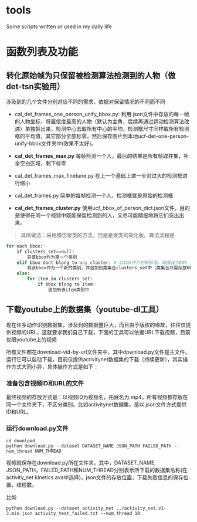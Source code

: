 # tools
Some scripts written or used in my daliy life

# 函数列表及功能

## 转化原始帧为只保留被检测算法检测到的人物（做det-tsn实验用）

涉及到的几个文件分别对应不同的需求，依据对保留情况的不同而不同

- cal_det_frames_one_person_unify_bbox.py: 利用.json文件中存放的每一帧的人物坐标，将置信度最高的人物（默认为主角，后续再通过运动检测算法改进）单独抠出来，检测中心去取所有中心的平均，检测框尺寸同样取所有检测框的平均值，其它部分全部标零，然后保存图片到本地ucf-det-one-person-unify-bbox文件夹中(效果不太好)。

- **cal_det_frames_max.py** 每帧检测一个人，最后的结果是所有帧取并集，补全空白区域，剩下标零
- cal_det_frames_max_finetune.py  在上一个基础上进一步对过大的检测框进行缩小
- cal_det_frames.py 简单的每帧检测一个人，检测框就是原始的检测框
- **cal_det_frames_cluster.py** 使用ucf_bbox_of_person_dict.json文件，目的是使得在同一个视频中既能保留检测到的人，又尽可能精细地将它们突出出来。
> 具体做法：采用模仿聚类的方法，但是是聚类的简化版。算法流程是
``` python
for each bbox:
    if clusters_set==null:
        将该bbox作为第一个类别
    elif bbox dont blong to any cluster: # 以IOU作为判断标准，阈值设为80%
        将该bbox作为一个新的类别，并追加到类集合clusters_set中（类集合只需存放bbox即可，无需存对应img）
    else:
        for item in clusters_set:
            if bbox blong to item:
                追加到该item类别中
```

## 下载youtube上的数据集（youtube-dl工具）

现在许多动作识别数据集，涉及到的数据量巨大，而且由于版权的缘故，往往仅提供视频的URL，这就要求我们自己下载，下面的工具可以依据URL下载视频，目前仅限youtube上的视频

所有文件都在download-vid-by-url文件夹中，其中download.py文件是主文件，运行它可以启动下载，目前仅提供activitynet数据集的下载（持续更新），其实操作方式大同小异，具体操作方式是如下：

### 准备包含视频ID和URL的文件

最终视频的存放方式是：以视频ID为视频名，拓展名为.mp4，所有视频都存放在同一个文件夹下，不区分类别。比如activitynet数据集，是以.json文件方式提供ID和URL。

### 运行download.py文件
```shell
cd download
python download.py --dataset DATASET_NAME JSON_PATH FAILED_PATH --num_thread NUM_THREAD 
```
视频就保存在download.py所在文件夹。其中，DATASET_NAME, JSON_PATH，FAILED_PATH和NUM_THREAD分别表示所下载的数据集名称(在activity_net kinetics ava中选择)，json文件的存放位置，下载失败信息的保存位置，线程数。

比如
```shell
python download.py --dataset activity_net ../activity_net.v1-3.min.json activity_test_failed.txt --num_thread 10
```


